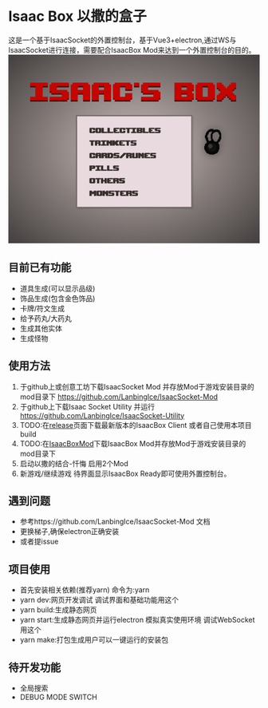 # Isaac Box 以撒的盒子

这是一个基于IsaacSocket的外置控制台，基于Vue3+electron,通过WS与IsaacSocket进行连接，需要配合IsaacBox Mod来达到一个外置控制台的目的。
![./doc/main.png](./doc/main.png "主画面")

## 目前已有功能
+ 道具生成(可以显示品级)
+ 饰品生成(包含金色饰品)
+ 卡牌/符文生成
+ 给予药丸/大药丸
+ 生成其他实体
+ 生成怪物

## 使用方法
1. 于github上或创意工坊下载IsaacSocket Mod 并存放Mod于游戏安装目录的mod目录下
https://github.com/LanbingIce/IsaacSocket-Mod
2. 于github上下载Isaac Socket Utility 并运行
https://github.com/LanbingIce/IsaacSocket-Utility
3. TODO:在[release]()页面下载最新版本的IsaacBox Client 或者自己使用本项目 build
4. TODO:在[IsaacBoxMod](https://github.com/NOTF-API/IsaacBoxMod)下载IsaacBox Mod并存放Mod于游戏安装目录的mod目录下
5. 启动以撒的结合-忏悔 启用2个Mod
6. 新游戏/继续游戏 待界面显示IsaacBox Ready即可使用外置控制台。

## 遇到问题
+ 参考https://github.com/LanbingIce/IsaacSocket-Mod 文档
+ 更换梯子,确保electron正确安装
+ 或者提issue

## 项目使用
+ 首先安装相关依赖(推荐yarn) 命令为:yarn
+ yarn dev:网页开发调试 调试界面和基础功能用这个
+ yarn build:生成静态网页
+ yarn start:生成静态网页并运行electron 模拟真实使用环境 调试WebSocket用这个
+ yarn make:打包生成用户可以一键运行的安装包
## 待开发功能
+ 全局搜索
+ DEBUG MODE SWITCH
